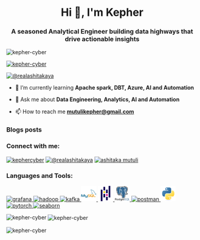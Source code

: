 <h1 align="center">Hi 👋, I'm Kepher</h1>
<h3 align="center">A seasoned Analytical Engineer building data highways that drive actionable insights</h3>

<p align="left"> <img src="https://komarev.com/ghpvc/?username=kepher-cyber&label=Profile%20views&color=0e75b6&style=flat" alt="kepher-cyber" /> </p>

<p align="left"> <a href="https://github.com/ryo-ma/github-profile-trophy"><img src="https://github-profile-trophy.vercel.app/?username=kepher-cyber" alt="kepher-cyber" /></a> </p>

<p align="left"> <a href="https://twitter.com/@realashitakaya" target="blank"><img src="https://img.shields.io/twitter/follow/@realashitakaya?logo=twitter&style=for-the-badge" alt="@realashitakaya" /></a> </p>

- 🌱 I’m currently learning **Apache spark, DBT, Azure, AI and Automation**

- 💬 Ask me about **Data Engineering, Analytics, AI and Automation**

- 📫 How to reach me **mutulikepher@gmail.com**

### Blogs posts
<!-- BLOG-POST-LIST:START -->
<!-- BLOG-POST-LIST:END -->

<h3 align="left">Connect with me:</h3>
<p align="left">
<a href="https://dev.to/kephercyber" target="blank"><img align="center" src="https://raw.githubusercontent.com/rahuldkjain/github-profile-readme-generator/master/src/images/icons/Social/devto.svg" alt="kephercyber" height="30" width="40" /></a>
<a href="https://twitter.com/@realashitakaya" target="blank"><img align="center" src="https://raw.githubusercontent.com/rahuldkjain/github-profile-readme-generator/master/src/images/icons/Social/twitter.svg" alt="@realashitakaya" height="30" width="40" /></a>
<a href="https://linkedin.com/in/ashitaka mutuli" target="blank"><img align="center" src="https://raw.githubusercontent.com/rahuldkjain/github-profile-readme-generator/master/src/images/icons/Social/linked-in-alt.svg" alt="ashitaka mutuli" height="30" width="40" /></a>
</p>

<h3 align="left">Languages and Tools:</h3>
<p align="left"> <a href="https://grafana.com" target="_blank" rel="noreferrer"> <img src="https://www.vectorlogo.zone/logos/grafana/grafana-icon.svg" alt="grafana" width="40" height="40"/> </a> <a href="https://hadoop.apache.org/" target="_blank" rel="noreferrer"> <img src="https://www.vectorlogo.zone/logos/apache_hadoop/apache_hadoop-icon.svg" alt="hadoop" width="40" height="40"/> </a> <a href="https://kafka.apache.org/" target="_blank" rel="noreferrer"> <img src="https://www.vectorlogo.zone/logos/apache_kafka/apache_kafka-icon.svg" alt="kafka" width="40" height="40"/> </a> <a href="https://www.mysql.com/" target="_blank" rel="noreferrer"> <img src="https://raw.githubusercontent.com/devicons/devicon/master/icons/mysql/mysql-original-wordmark.svg" alt="mysql" width="40" height="40"/> </a> <a href="https://pandas.pydata.org/" target="_blank" rel="noreferrer"> <img src="https://raw.githubusercontent.com/devicons/devicon/2ae2a900d2f041da66e950e4d48052658d850630/icons/pandas/pandas-original.svg" alt="pandas" width="40" height="40"/> </a> <a href="https://www.postgresql.org" target="_blank" rel="noreferrer"> <img src="https://raw.githubusercontent.com/devicons/devicon/master/icons/postgresql/postgresql-original-wordmark.svg" alt="postgresql" width="40" height="40"/> </a> <a href="https://postman.com" target="_blank" rel="noreferrer"> <img src="https://www.vectorlogo.zone/logos/getpostman/getpostman-icon.svg" alt="postman" width="40" height="40"/> </a> <a href="https://www.python.org" target="_blank" rel="noreferrer"> <img src="https://raw.githubusercontent.com/devicons/devicon/master/icons/python/python-original.svg" alt="python" width="40" height="40"/> </a> <a href="https://pytorch.org/" target="_blank" rel="noreferrer"> <img src="https://www.vectorlogo.zone/logos/pytorch/pytorch-icon.svg" alt="pytorch" width="40" height="40"/> </a> <a href="https://seaborn.pydata.org/" target="_blank" rel="noreferrer"> <img src="https://seaborn.pydata.org/_images/logo-mark-lightbg.svg" alt="seaborn" width="40" height="40"/> </a> </p>

<p><img align="left" src="https://github-readme-stats.vercel.app/api/top-langs?username=kepher-cyber&show_icons=true&locale=en&layout=compact" alt="kepher-cyber" /></p>

<p>&nbsp;<img align="center" src="https://github-readme-stats.vercel.app/api?username=kepher-cyber&show_icons=true&locale=en" alt="kepher-cyber" /></p>

<p><img align="center" src="https://github-readme-streak-stats.herokuapp.com/?user=kepher-cyber&" alt="kepher-cyber" /></p>


